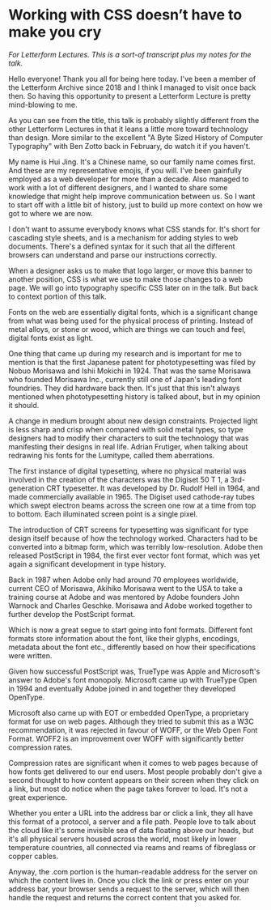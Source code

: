 # Working with CSS doesn’t have to make you cry

_For Letterform Lectures. This is a sort-of transcript plus my notes for the talk._

Hello everyone! Thank you all for being here today. I've been a member of the Letterform Archive since 2018 and I think I managed to visit once back then. So having this opportunity to present a Letterform Lecture is pretty mind-blowing to me.

As you can see from the title, this talk is probably slightly different from the other Letterform Lectures in that it leans a little more toward technology than design. More similar to the excellent "A Byte Sized History of Computer Typography" with Ben Zotto back in February, do watch it if you haven't.

My name is Hui Jing. It's a Chinese name, so our family name comes first. And these are my representative emojis, if you will. I've been gainfully employed as a web developer for more than a decade. Also managed to work with a lot of different designers, and I wanted to share some knowledge that might help improve communication between us. So I want to start off with a little bit of history, just to build up more context on how we got to where we are now.

I don't want to assume everybody knows what CSS stands for. It's short for cascading style sheets, and is a mechanism for adding styles to web documents. There's a defined syntax for it such that all the different browsers can understand and parse our instructions correctly.

When a designer asks us to make that logo larger, or move this banner to another position, CSS is what we use to make those changes to a web page. We will go into typography specific CSS later on in the talk. But back to context portion of this talk.

Fonts on the web are essentially digital fonts, which is a significant change from what was being used for the physical process of printing. Instead of metal alloys, or stone or wood, which are things we can touch and feel, digital fonts exist as light.

One thing that came up during my research and is important for me to mention is that the first Japanese patent for phototypesetting was filed by Nobuo Morisawa and Ishii Mokichi in 1924. That was the same Morisawa who founded Morisawa Inc., currently still one of Japan's leading font foundries. They did hardware back then. It's just that this isn't always mentioned when phototypesetting history is talked about, but in my opinion it should.

A change in medium brought about new design constraints. Projected light is less sharp and crisp when compared with solid metal types, so type designers had to modify their characters to suit the technology that was manifesting their designs in real life. Adrian Frutiger, when talking about redrawing his fonts for the Lumitype, called them aberrations.

The first instance of digital typesetting, where no physical material was involved in the creation of the characters was the Digiset 50 T 1, a 3rd-generation CRT typesetter. It was developed by Dr. Rudolf Hell in 1964, and made commercially available in 1965. The Digiset used cathode-ray tubes which swept electron beams across the screen one row at a time from top to bottom. Each illuminated screen point is a single pixel.

The introduction of CRT screens for typesetting was significant for type design itself because of how the technology worked. Characters had to be converted into a bitmap form, which was terribly low-resolution. Adobe then released PostScript in 1984, the first ever vector font format, which was yet again a significant development in type history.

Back in 1987 when Adobe only had around 70 employees worldwide, current CEO of Morisawa, Akihiko Morisawa went to the USA to take a training course at Adobe and was mentored by Adobe founders John Warnock and Charles Geschke. Morisawa and Adobe worked together to further develop the PostScript format.

Which is now a great segue to start going into font formats. Different font formats store information about the font, like their glyphs, encodings, metadata about the font etc., differently based on how their specifications were written.

Given how successful PostScript was, TrueType was Apple and Microsoft's answer to Adobe's font monopoly. Microsoft came up with TrueType Open in 1994 and eventually Adobe joined in and together they developed OpenType.

Microsoft also came up with EOT or embedded OpenType, a proprietary format for use on web pages. Although they tried to submit this as a W3C recommendation, it was rejected in favour of WOFF, or the Web Open Font Format. WOFF2 is an improvement over WOFF with significantly better compression rates.

Compression rates are significant when it comes to web pages because of how fonts get delivered to our end users. Most people probably don't give a second thought to how content appears on their screen when they click on a link, but most do notice when the page takes forever to load. It's not a great experience.

Whether you enter a URL into the address bar or click a link, they all have this format of a protocol, a server and a file path. People love to talk about the cloud like it's some invisible sea of data floating above our heads, but it's all physical servers housed across the world, most likely in lower temperature countries, all connected via reams and reams of fibreglass or copper cables.

Anyway, the .com portion is the human-readable address for the server on which the content lives in. Once you click the link or press enter on your address bar, your browser sends a request to the server, which will then handle the request and returns the correct content that you asked for.
